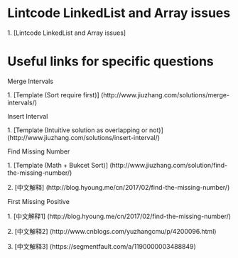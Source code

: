 # Lintcode LinkedList and Array issues
<p>1. [Lintcode LinkedList and Array issues]

# Useful links for specific questions
<p>Merge Intervals
<p>1. [Template (Sort require first)] (http://www.jiuzhang.com/solutions/merge-intervals/)

<p>Insert Interval
<p>1. [Template (Intuitive solution as overlapping or not)] (http://www.jiuzhang.com/solutions/insert-interval/)

<p>Find Missing Number
<p>1. [Template (Math + Bukcet Sort)] (http://www.jiuzhang.com/solution/find-the-missing-number/)
<p>2. [中文解释] (http://blog.hyoung.me/cn/2017/02/find-the-missing-number/)

<p>First Missing Positive
<p>1. [中文解释1] (http://blog.hyoung.me/cn/2017/02/find-the-missing-number/)
<p>2. [中文解释2] (http://www.cnblogs.com/yuzhangcmu/p/4200096.html)
<p>3. [中文解释3] (https://segmentfault.com/a/1190000003488849)
